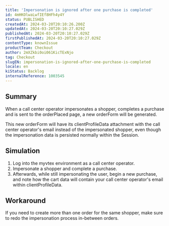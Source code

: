 ```yaml
---
title: 'Impersonation is ignored after one purchase is completed'
id: 4mHKOlwaLwfIEf8HFh4y4Y
status: PUBLISHED
createdAt: 2024-03-20T20:10:26.200Z
updatedAt: 2024-03-20T20:10:27.029Z
publishedAt: 2024-03-20T20:10:27.029Z
firstPublishedAt: 2024-03-20T20:10:27.029Z
contentType: knownIssue
productTeam: Checkout
author: 2mXZkbi0oi061KicTExNjo
tag: Checkout
slugEN: impersonation-is-ignored-after-one-purchase-is-completed
locale: en
kiStatus: Backlog
internalReference: 1003545
---
```


## Summary


When a call center operator impersonates a shopper, completes a purchase and is sent to the orderPlaced page, a new orderForm will be generated.

This new orderForm will have its clientProfileData attachment with the call center operator's email instead of the impersonated shopper, even though the impersonation data is persisted normally within the Session.


##

## Simulation



1. Log into the myvtex environment as a call center operator.
2. Impersonate a shopper and complete a purchase.
3. Afterwards, while still impersonating the user, begin a new purchase, and note how the cart data will contain your call center operator's email within clientProfileData.


##

## Workaround


If you need to create more than one order for the same shopper, make sure to redo the impersonation process in-between orders.






